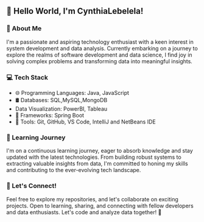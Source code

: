 ## 👋 Hello World, I'm CynthiaLebelela!

### 🚀 About Me
I'm a passionate and aspiring technology enthusiast with a keen interest in system development and data analysis. Currently embarking on a journey to explore the realms of software development and data science, I find joy in solving complex problems and transforming data into meaningful insights.

### 💻 Tech Stack
- 🌐 Programming Languages: Java, JavaScript
- 🛢️ Databases: SQL,MySQL,MongoDB
-   Data Visualization: PowerBI, Tableau
- 🚀 Frameworks: Spring Boot
- 🔧 Tools: Git, GitHub, VS Code, IntelliJ and NetBeans IDE

### 🌱 Learning Journey

I'm on a continuous learning journey, eager to absorb knowledge and stay updated with the latest technologies. From building robust systems to extracting valuable insights from data, I'm committed to honing my skills and contributing to the ever-evolving tech landscape.

### 🤝 Let's Connect!


Feel free to explore my repositories, and let's collaborate on exciting projects. Open to learning, sharing, and connecting with fellow developers and data enthusiasts. Let's code and analyze data together! 🚀
